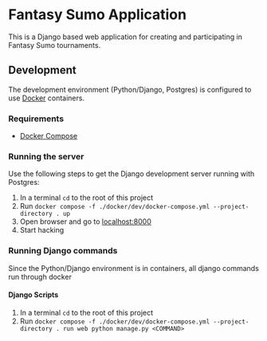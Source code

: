 # Fantasy Sumo Application

This is a Django based web application for creating and participating in
Fantasy Sumo tournaments.


## Development
The development environment (Python/Django, Postgres) is configured to use [Docker](https://www.docker.com) containers.

### Requirements
- [Docker Compose](https://docs.docker.com/compose/install/)

### Running the server
Use the following steps to get the Django development server running with Postgres:
1. In a terminal `cd` to the root of this project
2. Run `docker compose -f ./docker/dev/docker-compose.yml --project-directory . up`
3. Open browser and go to [localhost:8000](http://localhost:8000)
4. Start hacking

### Running Django commands
Since the Python/Django environment is in containers, all django commands run through docker

#### Django Scripts
1. In a terminal `cd` to the root of this project
2. Run `docker compose -f ./docker/dev/docker-compose.yml --project-directory . run web python manage.py <COMMAND>`
